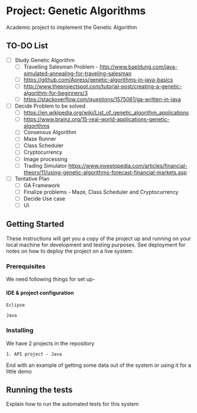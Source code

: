 # Project: Genetic Algorithms
Academic project to implement the Genetic Algorithm

## TO-DO List
- [ ] Study Genetic Algorithm
    - [ ] Travelling Salesman Problem - http://www.baeldung.com/java-simulated-annealing-for-traveling-salesman
    - [ ] https://github.com/Apress/genetic-algorithms-in-java-basics
    - [ ] http://www.theprojectspot.com/tutorial-post/creating-a-genetic-algorithm-for-beginners/3
    - [ ] https://stackoverflow.com/questions/1575061/ga-written-in-java

- [ ] Decide Problem to be solved 
    - [ ] https://en.wikipedia.org/wiki/List_of_genetic_algorithm_applications
    - [ ] https://www.brainz.org/15-real-world-applications-genetic-algorithms
    - [ ] Consensus Algorithm
    - [ ] Maze Runner
    - [ ] Class Scheduler
    - [ ] Cryptocurrency
    - [ ] Image processing
    - [ ] Trading Simulator https://www.investopedia.com/articles/financial-theory/11/using-genetic-algorithms-forecast-financial-markets.asp
    
 - [ ] Tentative Plan
    - [ ] GA Framework
    - [ ] Finalize problems - Maze, Class Scheduler and Cryptocurrency
    - [ ] Decide Use case
    - [ ] UI
    
## Getting Started

These instructions will get you a copy of the project up and running on your local machine for development and testing purposes. See deployment for notes on how to deploy the project on a live system.

### Prerequisites

We need following things for set up-

#### IDE & project configuration
```
Eclipse
```
```
Java
```

### Installing

We have 2 projects in the repository

```
1. API project - Java
```
End with an example of getting some data out of the system or using it for a little demo

## Running the tests

Explain how to run the automated tests for this system
 
